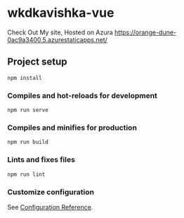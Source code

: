 # wkdkavishka-vue
Check Out My site, Hosted on Azura
https://orange-dune-0ac9a3400.5.azurestaticapps.net/

## Project setup
```
npm install
```

### Compiles and hot-reloads for development
```
npm run serve
```

### Compiles and minifies for production
```
npm run build
```

### Lints and fixes files
```
npm run lint
```

### Customize configuration
See [Configuration Reference](https://cli.vuejs.org/config/).
